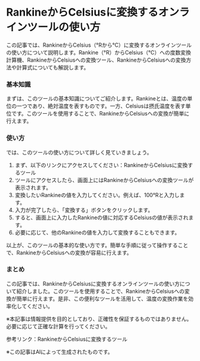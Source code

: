 RankineからCelsiusに変換するオンラインツールの使い方
=================================

この記事では、RankineからCelsius（°Rから°C）に変換するオンラインツールの使い方について説明します。Rankine（°R）からCelsius（°C）への度数変換計算機、RankineからCelsiusへの変換ツール、RankineからCelsiusへの変換方法や計算式についても解説します。

### 基本知識

まずは、このツールの基本知識についてご紹介します。Rankineとは、温度の単位の一つであり、絶対温度を表すものです。一方、Celsiusは摂氏温度を表す単位です。このツールを使用することで、RankineからCelsiusへの変換が簡単に行えます。

### 使い方

では、このツールの使い方について詳しく見ていきましょう。

1. まず、以下のリンクにアクセスしてください：RankineからCelsiusに変換するツール
2. ツールにアクセスしたら、画面上にはRankineからCelsiusへの変換ツールが表示されます。
3. 変換したいRankineの値を入力してください。例えば、100°Rと入力します。
4. 入力が完了したら、「変換する」ボタンをクリックします。
5. すると、画面上に入力したRankineの値に対応するCelsiusの値が表示されます。
6. 必要に応じて、他のRankineの値を入力して変換することもできます。

以上が、このツールの基本的な使い方です。簡単な手順に従って操作することで、RankineからCelsiusへの変換が容易に行えます。

### まとめ

この記事では、RankineからCelsiusに変換するオンラインツールの使い方について紹介しました。このツールを使用することで、RankineからCelsiusへの変換が簡単に行えます。是非、この便利なツールを活用して、温度の変換作業を効率化してください。

※本記事は情報提供を目的としており、正確性を保証するものではありません。必要に応じて正確な計算を行ってください。

参考リンク：RankineからCelsiusに変換するツール

※この記事はAIによって生成されたものです。